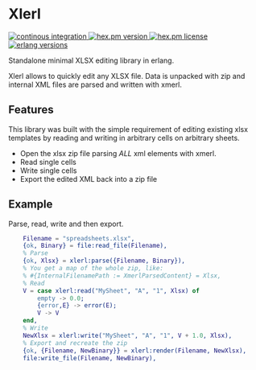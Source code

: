 # Xlerl

<p >
  <a href="https://github.com/stritzinger/xlerl/actions/workflows/ci.yml?query=branch%3Amain">
    <img alt="continous integration" src="https://img.shields.io/github/actions/workflow/status/stritzinger/xlerl/ci.yml?label=build&style=flat-square&branch=main"/>
  </a>
  <a href="https://hex.pm/packages/xlerl">
    <img alt="hex.pm version" src="https://img.shields.io/hexpm/v/xlerl?style=flat-square"/>
  </a>
  <a href="LICENSE.md">
    <img alt="hex.pm license" src="https://img.shields.io/hexpm/l/xlerl?style=flat-square"/>
  </a>
  <a href="https://github.com/stritzinger/xlerl/blob/main/.github/workflows/ci.yml#L18">
    <img alt="erlang versions" src="https://img.shields.io/badge/erlang-26+-blue.svg?style=flat-square"/>
  </a>
</p>

Standalone minimal XLSX editing library in erlang.

Xlerl allows to quickly edit any XLSX file. Data is unpacked with zip and internal XML files are parsed and written with xmerl.

## Features
This library was built with the simple requirement of editing existing xlsx templates by reading and writing in arbitrary cells on arbitrary sheets.

- Open the xlsx zip file parsing *ALL* xml elements with xmerl.
- Read single cells
- Write single cells
- Export the edited XML back into a zip file

## Example

Parse, read, write and then export.

```erlang
    Filename = "spreadsheets.xlsx",
    {ok, Binary} = file:read_file(Filename),
    % Parse
    {ok, Xlsx} = xlerl:parse({Filename, Binary}),
    % You get a map of the whole zip, like:
    % #{InternalFilenamePath := XmerlParsedContent} = Xlsx,
    % Read
    V = case xlerl:read("MySheet", "A", "1", Xlsx) of
        empty -> 0.0;
        {error,E} -> error(E);
        V -> V
    end,
    % Write
    NewXlsx = xlerl:write("MySheet", "A", "1", V + 1.0, Xlsx),
    % Export and recreate the zip
    {ok, {Filename, NewBinary}} = xlerl:render(Filename, NewXlsx),
    file:write_file(Filename, NewBinary),
```
